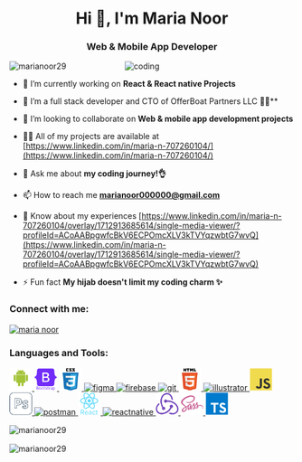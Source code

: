 <h1 align="center">Hi 👋, I'm Maria Noor</h1>
<h3 align="center">Web & Mobile App Developer</h3>

<img align="right" alt="coding" width="300" src="https://cdn.dribbble.com/users/1668950/screenshots/3863114/rodoshi.gif">
<p align="left"> <img src="https://komarev.com/ghpvc/?username=marianoor29&label=Profile%20views&color=0e75b6&style=flat" alt="marianoor29" /> </p>

- 🔭 I’m currently working on **React & React native Projects**

- 🌱 I’m a full stack developer and CTO of OfferBoat Partners LLC 👩‍💻**

- 👯 I’m looking to collaborate on **Web & mobile app development projects**

- 👨‍💻 All of my projects are available at [https://www.linkedin.com/in/maria-n-707260104/](https://www.linkedin.com/in/maria-n-707260104/)

- 💬 Ask me about **my coding journey!👌**

- 📫 How to reach me **marianoor000000@gmail.com**

- 📄 Know about my experiences [https://www.linkedin.com/in/maria-n-707260104/overlay/1712913685614/single-media-viewer/?profileId=ACoAABpgwfcBkV6ECPOmcXLV3kTVYqzwbtG7wvQ](https://www.linkedin.com/in/maria-n-707260104/overlay/1712913685614/single-media-viewer/?profileId=ACoAABpgwfcBkV6ECPOmcXLV3kTVYqzwbtG7wvQ)

- ⚡ Fun fact **My hijab doesn't limit my coding charm ✨**

<h3 align="left">Connect with me:</h3>
<p align="left">
<a href="https://linkedin.com/in/maria noor" target="blank"><img align="center" src="https://raw.githubusercontent.com/rahuldkjain/github-profile-readme-generator/master/src/images/icons/Social/linked-in-alt.svg" alt="maria noor" height="30" width="40" /></a>
</p>

<h3 align="left">Languages and Tools:</h3>
<p align="left"> <a href="https://developer.android.com" target="_blank" rel="noreferrer"> <img src="https://raw.githubusercontent.com/devicons/devicon/master/icons/android/android-original-wordmark.svg" alt="android" width="40" height="40"/> </a> <a href="https://getbootstrap.com" target="_blank" rel="noreferrer"> <img src="https://raw.githubusercontent.com/devicons/devicon/master/icons/bootstrap/bootstrap-plain-wordmark.svg" alt="bootstrap" width="40" height="40"/> </a> <a href="https://www.w3schools.com/css/" target="_blank" rel="noreferrer"> <img src="https://raw.githubusercontent.com/devicons/devicon/master/icons/css3/css3-original-wordmark.svg" alt="css3" width="40" height="40"/> </a> <a href="https://www.figma.com/" target="_blank" rel="noreferrer"> <img src="https://www.vectorlogo.zone/logos/figma/figma-icon.svg" alt="figma" width="40" height="40"/> </a> <a href="https://firebase.google.com/" target="_blank" rel="noreferrer"> <img src="https://www.vectorlogo.zone/logos/firebase/firebase-icon.svg" alt="firebase" width="40" height="40"/> </a> <a href="https://git-scm.com/" target="_blank" rel="noreferrer"> <img src="https://www.vectorlogo.zone/logos/git-scm/git-scm-icon.svg" alt="git" width="40" height="40"/> </a> <a href="https://www.w3.org/html/" target="_blank" rel="noreferrer"> <img src="https://raw.githubusercontent.com/devicons/devicon/master/icons/html5/html5-original-wordmark.svg" alt="html5" width="40" height="40"/> </a> <a href="https://www.adobe.com/in/products/illustrator.html" target="_blank" rel="noreferrer"> <img src="https://www.vectorlogo.zone/logos/adobe_illustrator/adobe_illustrator-icon.svg" alt="illustrator" width="40" height="40"/> </a> <a href="https://developer.mozilla.org/en-US/docs/Web/JavaScript" target="_blank" rel="noreferrer"> <img src="https://raw.githubusercontent.com/devicons/devicon/master/icons/javascript/javascript-original.svg" alt="javascript" width="40" height="40"/> </a> <a href="https://www.photoshop.com/en" target="_blank" rel="noreferrer"> <img src="https://raw.githubusercontent.com/devicons/devicon/master/icons/photoshop/photoshop-line.svg" alt="photoshop" width="40" height="40"/> </a> <a href="https://postman.com" target="_blank" rel="noreferrer"> <img src="https://www.vectorlogo.zone/logos/getpostman/getpostman-icon.svg" alt="postman" width="40" height="40"/> </a> <a href="https://reactjs.org/" target="_blank" rel="noreferrer"> <img src="https://raw.githubusercontent.com/devicons/devicon/master/icons/react/react-original-wordmark.svg" alt="react" width="40" height="40"/> </a> <a href="https://reactnative.dev/" target="_blank" rel="noreferrer"> <img src="https://reactnative.dev/img/header_logo.svg" alt="reactnative" width="40" height="40"/> </a> <a href="https://redux.js.org" target="_blank" rel="noreferrer"> <img src="https://raw.githubusercontent.com/devicons/devicon/master/icons/redux/redux-original.svg" alt="redux" width="40" height="40"/> </a> <a href="https://sass-lang.com" target="_blank" rel="noreferrer"> <img src="https://raw.githubusercontent.com/devicons/devicon/master/icons/sass/sass-original.svg" alt="sass" width="40" height="40"/> </a> <a href="https://www.typescriptlang.org/" target="_blank" rel="noreferrer"> <img src="https://raw.githubusercontent.com/devicons/devicon/master/icons/typescript/typescript-original.svg" alt="typescript" width="40" height="40"/> </a> </p>

<p><img align="center" src="https://github-readme-stats.vercel.app/api/top-langs?username=marianoor29&show_icons=true&locale=en&layout=compact" alt="marianoor29" /></p>

<p><img align="center" src="https://github-readme-streak-stats.herokuapp.com/?user=marianoor29&" alt="marianoor29" /></p>
